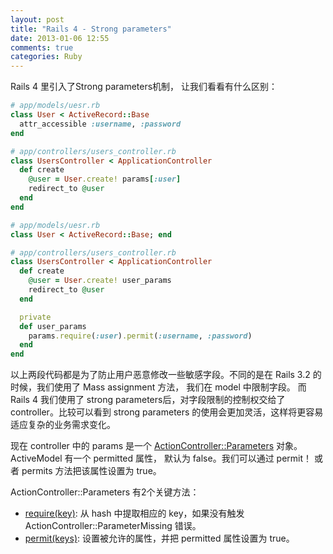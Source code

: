 ```yaml
---
layout: post
title: "Rails 4 - Strong parameters"
date: 2013-01-06 12:55
comments: true
categories: Ruby
---
```


Rails 4 里引入了Strong parameters机制， 让我们看看有什么区别：

``` ruby Rails 3.2 - mass assignment
# app/models/uesr.rb
class User < ActiveRecord::Base
  attr_accessible :username, :password
end

# app/controllers/users_controller.rb
class UsersController < ApplicationController
  def create
    @user = User.create! params[:user]
    redirect_to @user
  end
end
```

``` ruby Rails 4 - using strong parameters
# app/models/uesr.rb
class User < ActiveRecord::Base; end

# app/controllers/users_controller.rb
class UsersController < ApplicationController
  def create
    @user = User.create! user_params
    redirect_to @user
  end

  private
  def user_params
    params.require(:user).permit(:username, :password)
  end
end
```

以上两段代码都是为了防止用户恶意修改一些敏感字段。不同的是在 Rails 3.2 的时候，我们使用了 Mass assignment 方法， 我们在 model 中限制字段。 而 Rails 4 我们使用了 strong parameters后，对字段限制的控制权交给了 controller。比较可以看到 strong parameters 的使用会更加灵活，这样将更容易适应复杂的业务需求变化。

现在 controller 中的 params 是一个 [ActionController::Parameters](http://edgeapi.rubyonrails.org/classes/ActionController/Parameters.html) 对象。 ActiveModel 有一个 permitted 属性， 默认为 false。我们可以通过 permit！ 或者 permits 方法把该属性设置为 true。

ActionController::Parameters 有2个关键方法：

* [require(key)](http://edgeapi.rubyonrails.org/classes/ActionController/Parameters.html#method-i-require): 从 hash 中提取相应的 key，如果没有触发 ActionController::ParameterMissing 错误。
* [permit(keys)](http://edgeapi.rubyonrails.org/classes/ActionController/Parameters.html#method-i-permit): 设置被允许的属性，并把 permitted 属性设置为 true。